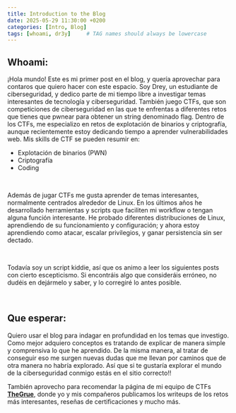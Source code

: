 ```yaml
---
title: Introduction to the Blog
date: 2025-05-29 11:30:00 +0200
categories: [Intro, Blog]
tags: [whoami, dr3y]     # TAG names should always be lowercase
---
```



## Whoami: 


¡Hola mundo! Este es mi primer post en el blog, y quería aprovechar para contaros que quiero hacer con este espacio. Soy Drey, un estudiante de ciberseguridad, y dedico parte de mi tiempo libre a investigar temas interesantes de tecnología y ciberseguridad. También juego CTFs, que son competiciones de ciberseguridad en las que te enfrentas a diferentes retos que tienes que pwnear para obtener un string denominado flag. Dentro de los CTFs, me especializo en retos de explotación de binarios y criptografía, aunque recientemente estoy dedicando tiempo a aprender vulnerabilidades web. Mis skills de CTF se pueden resumir en:


- Explotación de binarios (PWN)
- Criptografía
- Coding

<br>

Además de jugar CTFs me gusta aprender de temas interesantes, normalmente centrados alrededor de Linux. En los últimos años he desarrollado herramientas y scripts que faciliten mi workflow o tengan alguna función interesante. He probado diferentes distribuciones de Linux, aprendiendo de su funcionamiento y configuración; y ahora estoy aprendiendo como atacar, escalar privilegios, y ganar persistencia sin ser dectado. 

<br>

Todavía soy un script kiddie, así que os animo a leer los siguientes posts con cierto escepticismo. Si encontráis algo que consideráis erróneo, no dudéis en dejármelo y saber, y lo corregiré lo antes posible. 

<br>

## Que esperar: 


Quiero usar el blog para indagar en profundidad en los temas que investigo. Como mejor adquiero conceptos es tratando de explicar de manera simple y comprensiva lo que he aprendido. De la misma manera, al tratar de conseguir eso me surgen nuevas dudas que me llevan por caminos que de otra manera no habría explorado. Así que si te gustaría explorar el mundo de la ciberseguridad conmigo estás en el sitio correcto!!


También aprovecho para recomendar la página de mi equipo de CTFs [**TheGrue**](https://th3grue.github.io), donde yo y mis compañeros publicamos los writeups de los retos más interesantes, reseñas de certificaciones y mucho más.
